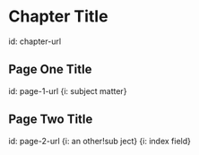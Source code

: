 # Chapter Title
id: chapter-url

## Page One Title
id: page-1-url
{i: subject matter}

## Page Two Title
id: page-2-url
{i: an other!sub ject}
{i: index field}
